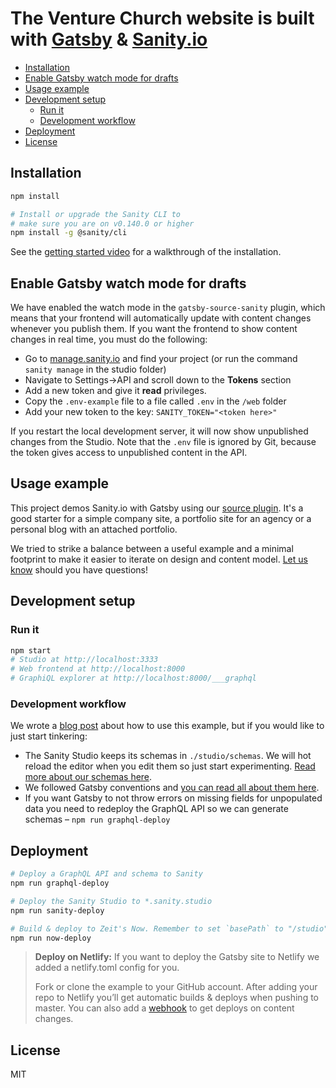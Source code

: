 # The Venture Church website is built with [Gatsby](https://www.gatsbyjs.org/) & [Sanity.io](https://www.sanity.io)

-   [Installation](#installation)
-   [Enable Gatsby watch mode for drafts](#enable-gatsby-watch-mode-for-drafts)
-   [Usage example](#usage-example)
-   [Development setup](#development-setup)
    -   [Run it](#run-it)
    -   [Development workflow](#development-workflow)
-   [Deployment](#deployment)
-   [License](#license)

## Installation

```sh
npm install

# Install or upgrade the Sanity CLI to
# make sure you are on v0.140.0 or higher
npm install -g @sanity/cli

```

See the [getting started video](https://www.youtube.com/watch?v=qU4lFYp3KiQ) for a walkthrough of the installation.

## Enable Gatsby watch mode for drafts

We have enabled the watch mode in the `gatsby-source-sanity` plugin, which means that your frontend will automatically update with content changes whenever you publish them. If you want the frontend to show content changes in real time, you must do the following:

-   Go to [manage.sanity.io](https://manage.sanity.io) and find your project (or run the command `sanity manage` in the studio folder)
-   Navigate to Settings->API and scroll down to the **Tokens** section
-   Add a new token and give it **read** privileges.
-   Copy the `.env-example` file to a file called `.env` in the `/web` folder
-   Add your new token to the key: `SANITY_TOKEN="<token here>"`

If you restart the local development server, it will now show unpublished changes from the Studio. Note that the `.env` file is ignored by Git, because the token gives access to unpublished content in the API.

## Usage example

This project demos Sanity.io with Gatsby using our [source plugin](https://www.gatsbyjs.org/packages/gatsby-source-sanity). It's a good starter for a simple company site, a portfolio site for an agency or a personal blog with an attached portfolio.

We tried to strike a balance between a useful example and a minimal footprint to make it easier to iterate on design and content model. [Let us know](https://slack.sanity.io) should you have questions!

## Development setup

### Run it

```sh
npm start
# Studio at http://localhost:3333
# Web frontend at http://localhost:8000
# GraphiQL explorer at http://localhost:8000/___graphql
```

### Development workflow

We wrote a [blog post](https://www.sanity.io/blog/get-started-with-gatsby-and-structured-content) about how to use this example, but if you would like to just start tinkering:

-   The Sanity Studio keeps its schemas in `./studio/schemas`. We will hot reload the editor when you edit them so just start experimenting. [Read more about our schemas here](https://www.sanity.io/docs/content-studio/the-schema).
-   We followed Gatsby conventions and [you can read all about them here](https://www.gatsbyjs.org/tutorial/).
-   If you want Gatsby to not throw errors on missing fields for unpopulated data you need to redeploy the GraphQL API so we can generate schemas – `npm run graphql-deploy`

## Deployment

```sh
# Deploy a GraphQL API and schema to Sanity
npm run graphql-deploy

# Deploy the Sanity Studio to *.sanity.studio
npm run sanity-deploy

# Build & deploy to Zeit's Now. Remember to set `basePath` to "/studio" in sanity.json
npm run now-deploy
```

> **Deploy on Netlify:** If you want to deploy the Gatsby site to Netlify we added a netlify.toml config for you.
>
> Fork or clone the example to your GitHub account. After adding your repo to Netlify you’ll get automatic builds & deploys when pushing to master. You can also add a [webhook](https://www.sanity.io/docs/webhooks) to get deploys on content changes.

## License

MIT
